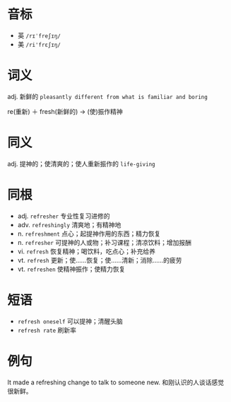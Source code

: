 # 音标

- 英 `/rɪˈfreʃɪŋ/`
- 美 `/ri'frɛʃɪŋ/`

# 词义

adj. 新鲜的
`pleasantly different from what is familiar and boring`



re(重新) ＋ fresh(新鲜的) → (使)振作精神

# 同义

adj. 提神的；使清爽的；使人重新振作的
`life-giving`

# 同根

- adj. `refresher` 专业性复习进修的
- adv. `refreshingly` 清爽地；有精神地
- n. `refreshment` 点心；起提神作用的东西；精力恢复
- n. `refresher` 可提神的人或物；补习课程；清凉饮料；增加报酬
- vi. `refresh` 恢复精神；喝饮料，吃点心；补充给养
- vt. `refresh` 更新；使……恢复；使……清新；消除……的疲劳
- vt. `refreshen` 使精神振作；使精力恢复

# 短语

- `refresh oneself` 可以提神；清醒头脑
- `refresh rate` 刷新率

# 例句

It made a refreshing change to talk to someone new.
和刚认识的人谈话感觉很新鲜。


